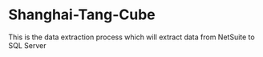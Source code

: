 # Shanghai-Tang-Cube
This is the data extraction process which will extract data from NetSuite to SQL Server
